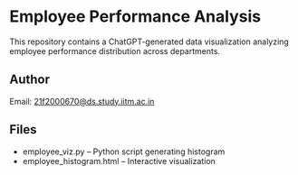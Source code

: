 # Employee Performance Analysis

This repository contains a ChatGPT-generated data visualization analyzing employee performance distribution across departments.

## Author
Email: 21f2000670@ds.study.iitm.ac.in

## Files
- employee_viz.py – Python script generating histogram
- employee_histogram.html – Interactive visualization
